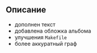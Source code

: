 ## Описание

* дополнен текст
* добавлена обложка альбома
* улучшения `Makefile`
* более аккуратный граф
